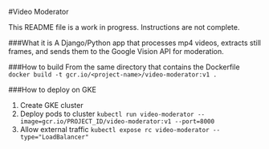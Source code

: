 #Video Moderator

This README file is a work in progress. Instructions are not complete.

###What it is
A Django/Python app that processes mp4 videos, extracts still frames, and sends them to the Google Vision API
for moderation.

###How to build
From the same directory that contains the Dockerfile
`docker build -t gcr.io/<project-name>/video-moderator:v1 .`

###How to deploy on GKE
1) Create GKE cluster
2) Deploy pods to cluster
`kubectl run video-moderator --image=gcr.io/PROJECT_ID/video-moderator:v1 --port=8000`
3) Allow external traffic
`kubectl expose rc video-moderator --type="LoadBalancer"`
